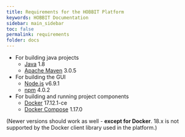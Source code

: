 ```yaml
---
title: Requirements for the HOBBIT Platform
keywords: HOBBIT Documentation
sidebar: main_sidebar
toc: false
permalink: requirements
folder: docs
---
```


* For building java projects
  * [Java](https://www.java.com) 1.8
  * [Apache Maven](http://maven.apache.org/) 3.0.5
* For building the GUI
  * [Node.js](https://nodejs.org) v6.9.1
  * [npm](https://www.npmjs.com/) 4.0.2
* For building and running project components
  * [Docker](https://www.docker.com/) 17.12.1-ce
  * [Docker Compose](https://docs.docker.com/compose/) 1.17.0

(Newer versions should work as well - **except for Docker**. 18.x is not supported by the Docker client library used in the platform.)

